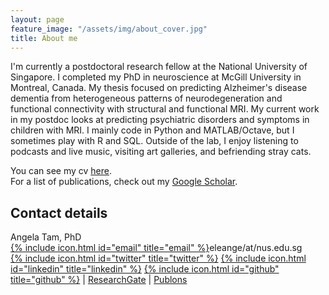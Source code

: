```yaml
---
layout: page
feature_image: "/assets/img/about_cover.jpg"
title: About me
---
```


I'm currently a postdoctoral research fellow at the National University of Singapore. I completed my PhD in neuroscience at McGill University in Montreal, Canada. My thesis focused on predicting Alzheimer's disease dementia from heterogeneous patterns of neurodegeneration and functional connectivity with structural and functional MRI. My current work in my postdoc looks at predicting psychiatric disorders and symptoms in children with MRI. I mainly code in Python and MATLAB/Octave, but I sometimes play with R and SQL. Outside of the lab, I enjoy listening to podcasts and live music, visiting art galleries, and befriending stray cats.

You can see my cv [here](https://github.com/angela-tam/cv/blob/master/cv_angela_tam.pdf).<br/>
For a list of publications, check out my [Google Scholar](https://scholar.google.ca/citations?user=XExd2eQAAAAJ&hl=en).<br/>

## Contact details
Angela Tam, PhD<br/>
[{% include icon.html id="email" title="email" %}](mailto:eleange@nus.edu.sg)eleange/at/nus.edu.sg<br/>
[{% include icon.html id="twitter" title="twitter" %}](https://twitter.com/angelatamtweets/) [{% include icon.html id="linkedin" title="linkedin" %}](https://www.linkedin.com/in/angela-tam-2054813b/) [{% include icon.html id="github" title="github" %}](https://github.com/angela-tam) | [ResearchGate](https://www.researchgate.net/profile/Angela_Tam3) | [Publons](https://publons.com/researcher/317335/angela-tam/)
